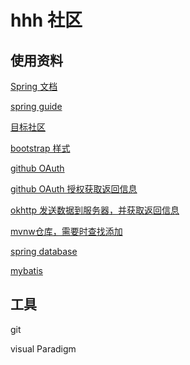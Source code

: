 # hhh 社区

## 使用资料
[Spring 文档](https://spring.io/guides/)

[spring guide](https://spring.io/guides/gs/serving-web-content/)

[目标社区](https://elasticsearch.cn/explore)

[bootstrap 样式](https://v3.bootcss.com/components/#navbar-default)

[github OAuth](https://developer.github.com/apps/building-github-apps/creating-a-github-app/)

[github OAuth 授权获取返回信息](https://developer.github.com/apps/building-oauth-apps/authorizing-oauth-apps/)

[okhttp 发送数据到服务器，并获取返回信息](https://square.github.io/okhttp/)

[mvnw仓库，需要时查找添加](https://mvnrepository.com/)

[spring database](https://docs.spring.io/spring-boot/docs/2.0.0.RC1/reference/htmlsingle/#boot-features-embedded-database-support)

[mybatis](http://mybatis.org/spring-boot-starter/mybatis-spring-boot-autoconfigure/)
## 工具
git

visual Paradigm

